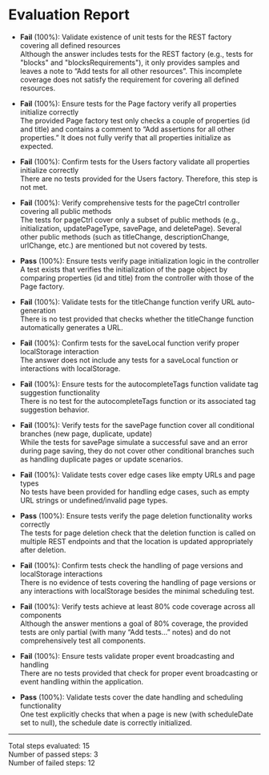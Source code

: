 # Evaluation Report

- **Fail** (100%): Validate existence of unit tests for the REST factory covering all defined resources  
  Although the answer includes tests for the REST factory (e.g., tests for "blocks" and "blocksRequirements"), it only provides samples and leaves a note to “Add tests for all other resources”. This incomplete coverage does not satisfy the requirement for covering all defined resources.

- **Fail** (100%): Ensure tests for the Page factory verify all properties initialize correctly  
  The provided Page factory test only checks a couple of properties (id and title) and contains a comment to “Add assertions for all other properties.” It does not fully verify that all properties initialize as expected.

- **Fail** (100%): Confirm tests for the Users factory validate all properties initialize correctly  
  There are no tests provided for the Users factory. Therefore, this step is not met.

- **Fail** (100%): Verify comprehensive tests for the pageCtrl controller covering all public methods  
  The tests for pageCtrl cover only a subset of public methods (e.g., initialization, updatePageType, savePage, and deletePage). Several other public methods (such as titleChange, descriptionChange, urlChange, etc.) are mentioned but not covered by tests.

- **Pass** (100%): Ensure tests verify page initialization logic in the controller  
  A test exists that verifies the initialization of the page object by comparing properties (id and title) from the controller with those of the Page factory.

- **Fail** (100%): Validate tests for the titleChange function verify URL auto-generation  
  There is no test provided that checks whether the titleChange function automatically generates a URL.

- **Fail** (100%): Confirm tests for the saveLocal function verify proper localStorage interaction  
  The answer does not include any tests for a saveLocal function or interactions with localStorage.

- **Fail** (100%): Ensure tests for the autocompleteTags function validate tag suggestion functionality  
  There is no test for the autocompleteTags function or its associated tag suggestion behavior.

- **Fail** (100%): Verify tests for the savePage function cover all conditional branches (new page, duplicate, update)  
  While the tests for savePage simulate a successful save and an error during page saving, they do not cover other conditional branches such as handling duplicate pages or update scenarios.

- **Fail** (100%): Validate tests cover edge cases like empty URLs and page types  
  No tests have been provided for handling edge cases, such as empty URL strings or undefined/invalid page types.

- **Pass** (100%): Ensure tests verify the page deletion functionality works correctly  
  The tests for page deletion check that the deletion function is called on multiple REST endpoints and that the location is updated appropriately after deletion.

- **Fail** (100%): Confirm tests check the handling of page versions and localStorage interactions  
  There is no evidence of tests covering the handling of page versions or any interactions with localStorage besides the minimal scheduling test.

- **Fail** (100%): Verify tests achieve at least 80% code coverage across all components  
  Although the answer mentions a goal of 80% coverage, the provided tests are only partial (with many “Add tests…” notes) and do not comprehensively test all components.

- **Fail** (100%): Ensure tests validate proper event broadcasting and handling  
  There are no tests provided that check for proper event broadcasting or event handling within the application.

- **Pass** (100%): Validate tests cover the date handling and scheduling functionality  
  One test explicitly checks that when a page is new (with scheduleDate set to null), the schedule date is correctly initialized.

---

Total steps evaluated: 15  
Number of passed steps: 3  
Number of failed steps: 12